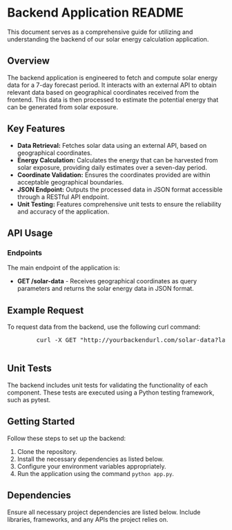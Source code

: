 <!DOCTYPE html>
<html lang="en">
<head>
    <meta charset="UTF-8">
    <meta name="viewport" content="width=device-width, initial-scale=1.0">
    <title>Backend Application README</title>
</head>
<body>
    <h1>Backend Application README</h1>
    <p>This document serves as a comprehensive guide for utilizing and understanding the backend of our solar energy calculation application.</p>
    <h2>Overview</h2>
    <p>The backend application is engineered to fetch and compute solar energy data for a 7-day forecast period. It interacts with an external API to obtain relevant data based on geographical coordinates received from the frontend. This data is then processed to estimate the potential energy that can be generated from solar exposure.</p>
    <h2>Key Features</h2>
    <ul>
        <li><strong>Data Retrieval:</strong> Fetches solar data using an external API, based on geographical coordinates.</li>
        <li><strong>Energy Calculation:</strong> Calculates the energy that can be harvested from solar exposure, providing daily estimates over a seven-day period.</li>
        <li><strong>Coordinate Validation:</strong> Ensures the coordinates provided are within acceptable geographical boundaries.</li>
        <li><strong>JSON Endpoint:</strong> Outputs the processed data in JSON format accessible through a RESTful API endpoint.</li>
        <li><strong>Unit Testing:</strong> Features comprehensive unit tests to ensure the reliability and accuracy of the application.</li>
    </ul>
    <h2>API Usage</h2>
    <h3>Endpoints</h3>
    <p>The main endpoint of the application is:</p>
    <ul>
        <li><strong>GET /solar-data</strong> - Receives geographical coordinates as query parameters and returns the solar energy data in JSON format.</li>
    </ul>
    <h2>Example Request</h2>
    <p>To request data from the backend, use the following curl command:</p>
    <pre>
        curl -X GET "http://yourbackendurl.com/solar-data?lat=52.5200&lon=13.4050"
    </pre>
    <h2>Unit Tests</h2>
    <p>The backend includes unit tests for validating the functionality of each component. These tests are executed using a Python testing framework, such as pytest.</p>
    <h2>Getting Started</h2>
    <p>Follow these steps to set up the backend:</p>
    <ol>
        <li>Clone the repository.</li>
        <li>Install the necessary dependencies as listed below.</li>
        <li>Configure your environment variables appropriately.</li>
        <li>Run the application using the command <code>python app.py</code>.</li>
    </ol>
    <h2>Dependencies</h2>
    <p>Ensure all necessary project dependencies are listed below. Include libraries, frameworks, and any APIs the project relies on.</p>
</body>
</html>
